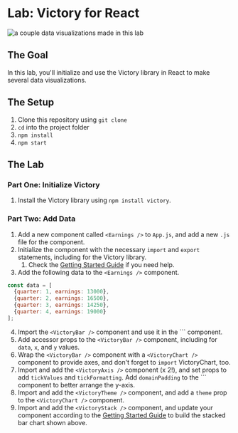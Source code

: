 # Lab: Victory for React

![a couple data visualizations made in this lab]()

## The Goal

In this lab, you'll initialize and use the Victory library in React to make several data visualizations.

## The Setup

1. Clone this repository using `git clone`
2. `cd` into the project folder
3. `npm install`
4. `npm start`

## The Lab

### Part One: Initialize Victory

1. Install the Victory library using `npm install victory`.

### Part Two: Add Data

1. Add a new component called `<Earnings />` to `App.js`, and add a new `.js` file for the component.
2. Initialize the component with the necessary `import` and `export` statements, including for the Victory library.
   1. Check the [Getting Started Guide](https://formidable.com/open-source/victory/docs) if you need help.
3. Add the following data to the `<Earnings />` component. 

```javascript
const data = [
  {quarter: 1, earnings: 13000},
  {quarter: 2, earnings: 16500},
  {quarter: 3, earnings: 14250},
  {quarter: 4, earnings: 19000}
];
```

4. Import the `<VictoryBar />` component and use it in the `<Earnings />`` component.
5. Add accessor props to the `<VictoryBar />` component, including for `data`, `x`, and `y` values.
6. Wrap the `<VictoryBar />` component with a `<VictoryChart />` component to provide axes, and don't forget to `import` VictoryChart, too.
7. Import and add the `<VictoryAxis />` component (x 2!), and set props to add `tickValues` and `tickFormatting`. Add `domainPadding` to the `<VictoryChart />`` component to better arrange the y-axis.
8. Import and add the `<VictoryTheme />` component, and add a `theme` prop to the `<VictoryChart />` component.
9. Import and add the `<VictoryStack />` component, and update your component according to the [Getting Started Guide](https://formidable.com/open-source/victory/docs) to build the stacked bar chart shown above.